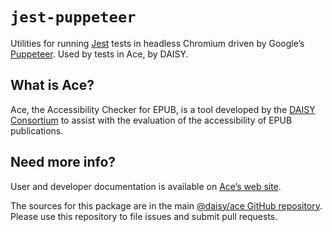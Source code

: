 # `jest-puppeteer`

Utilities for running [Jest](http://github.com/facebook/jest) tests in headless Chromium driven by Google’s [Puppeteer](https://github.com/GoogleChrome/puppeteer). Used by tests in Ace, by DAISY.

## What is Ace?

Ace, the Accessibility Checker for EPUB, is a tool developed by the [DAISY Consortium](http://daisy.org) to assist with the evaluation of the accessibility of EPUB publications.

## Need more info?

User and developer documentation is available on [Ace’s web site](https://daisy.github.io/ace).

The sources for this package are in the main [@daisy/ace GitHub repository](https://github.com/daisy/ace). Please use this repository to file issues and submit pull requests.